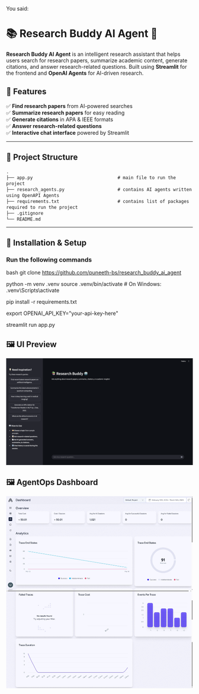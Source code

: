 
You said:
# 📚 Research Buddy AI Agent 🤖

**Research Buddy AI Agent** is an intelligent research assistant that helps users search for research papers, summarize academic content, generate citations, and answer research-related questions. Built using **Streamlit** for the frontend and **OpenAI Agents** for AI-driven research.

## 🚀 Features
✅ **Find research papers** from AI-powered searches  
✅ **Summarize research papers** for easy reading  
✅ **Generate citations** in APA & IEEE formats  
✅ **Answer research-related questions**  
✅ **Interactive chat interface** powered by Streamlit  

---

## 📂 Project Structure
    .
    ├── app.py                                # main file to run the project
    ├── research_agents.py                    # contains AI agents written using OpenAPI Agents
    ├── requirements.txt                      # contains list of packages required to run the project
    ├── .gitignore
    └── README.md


---

## 🔧 Installation & Setup

### **Run the following commands**
bash
git clone https://github.com/puneeth-bs/research_buddy_ai_agent

python -m venv .venv
source .venv/bin/activate  # On Windows: .venv\Scripts\activate

pip install -r requirements.txt

export OPENAI_API_KEY="your-api-key-here"

streamlit run app.py





## 🖼️ UI Preview
![Chatbot UI](images/image_1.png)

## 🖼️ AgentOps Dashboard
![AgentOps Dashboard](images/agentops_dashbaord.jpeg)